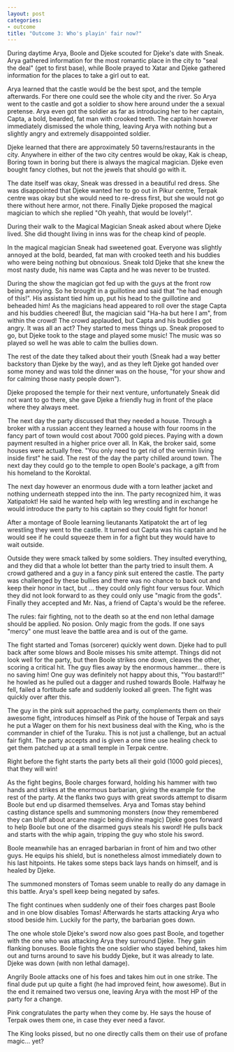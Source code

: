 ```yaml
---
layout: post
categories:
- outcome
title: "Outcome 3: Who's playin' fair now?"
---
```


During daytime Arya, Boole and Djeke scouted for Djeke's date with Sneak. Arya gathered information for the most romantic place in the city to "seal the deal" (get to first base), while Boole prayed to Xatar and Djeke gathered information for the places to take a girl out to eat.

Arya learned that the castle would be the best spot, and the temple afterwards. For there one could see the whole city and the river. So Arya went to the castle and got a soldier to show here around under the a sexual pretense. Arya even got the soldier as far as introducing her to her captain, Capta, a bold, bearded, fat man with crooked teeth. The captain however immediately dismissed the whole thing, leaving Arya with nothing but a slightly angry and extremely disappointed soldier.

Djeke learned that there are approximately 50 taverns/restaurants in the city. Anywhere in either of the two city centres would be okay, Kak is cheap, Boring town in boring but there is always the magical magician. Djeke even bought fancy clothes, but not the jewels that should go with it.

The date itself was okay, Sneak was dressed in a beautiful red dress. She was disappointed that Djeke wanted her to go out in Pikur centre, Terpak centre was okay but she would need to re-dress first, but she would not go there without here armor, not there. Finally Djeke proposed the magical magician to which she replied "Oh yeahh, that would be lovely!".

During their walk to the Magical Magician Sneak asked about where Djeke lived. She did thought living in inns was for the cheap kind of people.

In the magical magician Sneak had sweetened goat. Everyone was slightly annoyed at the bold, bearded, fat man with crooked teeth and his buddies who were being nothing but obnoxious. Sneak told Djeke that she knew the most nasty dude, his name was Capta and he was never to be trusted.

During the show the magician got fed up with the guys at the front row being annoying. So he brought in a guillotine and said that "he had enough of this!". His assistant tied him up, put his head to the guillotine and beheaded him! As the magicians head appeared to roll over the stage Capta and his buddies cheered! But, the magician said "Ha-ha but here I am", from within the crowd! The crowd applauded, but Capta and his buddies got angry. It was all an act? They started to mess things up. Sneak proposed to go, but Djeke took to the stage and played some music! The music was so played so well he was able to calm the bullies down.

The rest of the date they talked about their youth (Sneak had a way better backstory than Djeke by the way), and as they left Djeke got handed over some money and was told the dinner was on the house, "for your show and for calming those nasty people down").

Djeke proposed the temple for their next venture, unfortunately Sneak did not want to go there, she gave Djeke a friendly hug in front of the place where they always meet.

The next day the party discussed that they needed a house. Through a broker with a russian accent they learned a house with four rooms in the fancy part of town would cost about 7000 gold pieces. Paying with a down payment resulted in a higher price over all. In Kak, the broker said, some houses were actually free. "You only need to get rid of the vermin living inside first" he said. The rest of the day the party chilled around town. The next day they could go to the temple to open Boole's package, a gift from his homeland to the Koroktal.

The next day however an enormous dude with a torn leather jacket and nothing underneath stepped into the inn. The party recognized him, it was Xatipatokt! He said he wanted help with leg wrestling and in exchange he would introduce the party to his captain so they could fight for honor!

After a montage of Boole learning lieutanants Xatipatokt the art of leg wrestling they went to the castle. It turned out Capta was his captain and he would see if he could squeeze them in for a fight but they would have to wait outside.

Outside they were smack talked by some soldiers. They insulted everything, and they did that a whole lot better than the party tried to insult them. A crowd gathered and a guy in a fancy pink suit entered the castle. The party was challenged by these bullies and there was no chance to back out and keep their honor in tact, but ... they could only fight four versus four. Which they did not look forward to as they could only use "magic from the gods". Finally they accepted and Mr. Nas, a friend of Capta's would be the referee.

The rules: fair fighting, not to the death so at the end non lethal damage should be applied. No posion.  Only magic from the gods. If one says "mercy" one must leave the battle area and is out of the game.

The fight started and Tomas (sorcerer) quickly went down. Djeke had to pull back after some blows and Boole misses his smite attempt. Things did not look well for the party, but then Boole strikes one down, cleaves the other, scoring a critical hit. The guy flies away by the enormous hammer... there is no saving him! One guy was definitely not happy about this, "You bastard!!" he howled as he pulled out a dagger and rushed towards Boole. Halfway he fell, failed a fortitude safe and suddenly looked all green.  The fight was quickly over after this.

The guy in the pink suit approached the party, complements them on their awesome fight, introduces himself as Pink of the house of Terpak and says he put a Wager on them for his next business deal with the King, who is the commander in chief of the Turaku. This is not just a challenge, but an actual fair fight. The party accepts and is given a one time use healing check to get them patched up at a small temple in Terpak centre.

Right before the fight starts the party bets all their gold (1000 gold pieces), that they will win!

As the fight begins, Boole charges forward, holding his hammer with two hands and strikes at the enormous barbarian, giving the example for the rest of the party. At the flanks two guys with great swords attempt to disarm Boole but end up disarmed themselves. Arya and Tomas stay behind casting distance spells and summoning monsters (now they remembered they can bluff about arcane magic being divine magic) Djeke goes forward to help Boole but one of the disarmed guys steals his sword! He pulls back and starts with the whip again, tripping the guy who stole his sword.

Boole meanwhile has an enraged barbarian in front of him and two other guys. He equips his shield, but is nonetheless almost immediately down to his last hitpoints. He takes some steps back lays hands on himself, and is healed by Djeke.

The summoned monsters of Tomas seem unable to really do any damage in this battle. Arya's spell keep being negated by safes.

The fight continues when suddenly one of their foes charges past Boole and in one blow disables Tomas!  Afterwards he starts attacking Arya who stood beside him. Luckily for the party, the barbarian goes down.

The one whole stole Djeke's sword now also goes past Boole, and together with the one who was attacking Arya they surround Djeke. They gain flanking bonuses. Boole fights the one soldier who stayed behind, takes him out and turns around to save his buddy Djeke, but it was already to late. Djeke was down (with non lethal damage).

Angrily Boole attacks one of his foes and takes him out in one strike. The final dude put up quite a fight (he had improved feint, how awesome). But in the end it remained two versus one, leaving Arya with the most HP of the party for a change.

Pink congratulates the party when they come by. He says the house of Terpak owes them one, in case they ever need a favor.

The King looks pissed, but no one directly calls them on their use of profane magic... yet?
